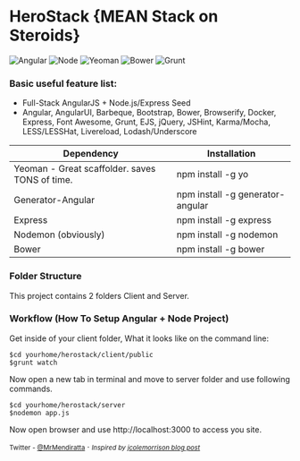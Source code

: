 # HeroStack {MEAN Stack on Steroids}

![Angular](/logos/favicon.ico)
![Node](http://edcolosky.com/img/nodejs_64.png)
![Yeoman](https://wooster.checkmy.ws/assets/img/thumbs/post_sidebar/yeoman-logo.png)
![Bower](https://gemnasium.com/assets/logos/languages/bower-3f0a4b05c109d8323c00061e7756157a.png)
![Grunt](https://avatars.githubusercontent.com/u/1630826?v=3&s=64)

### Basic useful feature list:

 * Full-Stack AngularJS + Node.js/Express Seed
 * Angular, AngularUI, Barbeque, Bootstrap, Bower, Browserify, Docker, Express, Font Awesome, Grunt, EJS, jQuery, JSHint, Karma/Mocha, LESS/LESSHat, Livereload, Lodash/Underscore

| Dependency  									 | Installation  			 		 |
| ---------------------------------------------- | ----------------------------------|
| Yeoman - Great scaffolder. saves TONS of time. | npm install -g yo 		 		 |
| Generator-Angular       						 | npm install -g generator-angular  |
| Express       								 | npm install -g express     		 |
| Nodemon (obviously)       					 | npm install -g nodemon    		 |
| Bower       									 | npm install -g bower      		 |


### Folder Structure
This project contains 2 folders Client and Server.

### Workflow (How To Setup Angular + Node Project)
Get inside of your client folder, What it looks like on the command line:

```
$cd yourhome/herostack/client/public
$grunt watch
```

Now open a new tab in terminal and move to server folder and use following commands.
```
$cd yourhome/herostack/server
$nodemon app.js
```
Now open browser and use http://localhost:3000 to access you site.


<small>Twitter - [@MrMendiratta](http://www.twitter.com/mrmendiratta)</small> &middot; <small><i>Inspired by [jcolemorrison blog post](http://start.jcolemorrison.com/how-i-setup-angular-node-projects/)</i></small>